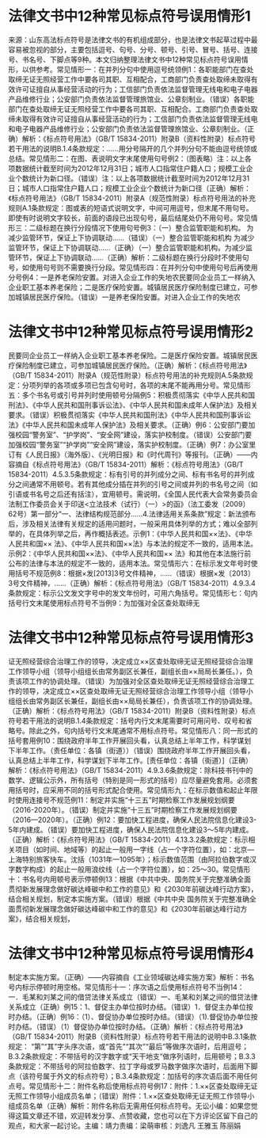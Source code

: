 # 法律文书中12种常见标点符号误用情形1

来源：山东高法标点符号是法律文书的有机组成部分，也是法律文书起草过程中最容易被忽视的部分，主要包括逗号、句号、分号、顿号、引号、冒号、括号、连接号、书名号、下脚点等9种。本文归纳整理法律文书中12种常见标点符号误用情形，以供参考。常见情形一：在并列分句中使用逗号统领例1：各职能部门在查处取缔无证无照经营工作中要各司其职、互相配合，工商部门负责查处取缔未取得有效许可证擅自从事经营活动的行为；工信部门负责依法监督管理无线电和电子电器产品维修行业；公安部门负责依法监督管理旅馆业、公章刻制业。（错误）各职能部门在查处取缔无证无照经营工作中要各司其职、互相配合。工商部门负责查处取缔未取得有效许可证擅自从事经营活动的行为；工信部门负责依法监督管理无线电和电子电器产品维修行业；公安部门负责依法监督管理旅馆业、公章刻制业。（正确）解析：《标点符号用法》（GB/T 15834-2011）附录B（资料性附录）标点符号若干用法的说明B.1.4条款规定：......用分号隔开的几个并列分句不能由逗号统领或总结。常见情形二：在图、表说明文字末尾使用句号例2：（图表略）注：以上各项数据统计截至时间为2012年12月31日；城市人口指常住户籍人口；规模工业企业个数统计为新口径。（错误）注：以上各项数据统计截至时间为2012年12月31日；城市人口指常住户籍人口；规模工业企业个数统计为新口径（正确）解析：《标点符号用法》（GB/T 15834-2011）附录A（规范性附录）标点符号用法的补充规则A.1条款规定：图或表的短语式说明文字，中间可用逗号，但末尾不用句号。即使有时说明文字较长，前面的语段已出现句号，最后结尾处仍不用句号。常见情形三：二级标题在换行分段情况下使用句号例3：（一）整合监管职能和机构。 为减少监管环节，保证上下协调联动……（错误）（一）整合监管职能和机构 为减少监管环节，保证上下协调联动……（正确）（一）整合监管职能和机构。为减少监管环节，保证上下协调联动……（正确）解析：二级标题在换行分段时不使用句号，如使用句号则不需要换行分段。常见情形四：在并列分句中使用句号后再使用分号例4：一是养老保险安置。对进入企业工作的失地农民要同企业员工一样纳入企业职工基本养老保险；二是医疗保险安置。城镇居民医疗保险制度已建立，可参加城镇居民医疗保险。（错误）一是养老保险安置。对进入企业工作的失地农

# 法律文书中12种常见标点符号误用情形2

民要同企业员工一样纳入企业职工基本养老保险。二是医疗保险安置。城镇居民医疗保险制度已建立，可参加城镇居民医疗保险。（正确）解析：《标点符号用法》（GB/T 15834-2011）附录A（规范性附录）标点符号用法的补充规则A.5条款规定：分项列举的各项或多项已包含句号时，各项的末尾不能再用分号。常见情形五：多个书名号或引号并列时使用顿号分隔例5：积极贯彻落实《中华人民共和国刑法》、《中华人民共和国刑事诉讼法》、《中华人民共和国未成年人保护法》及相关要求。（错误）积极贯彻落实《中华人民共和国刑法》《中华人民共和国刑事诉讼法》《中华人民共和国未成年人保护法》及相关要求。（正确）例6：公安部门要加强校园“警务室”、“护学岗”、“安全网”建设，落实护校制度。（错误）公安部门要加强校园“警务室”“护学岗”“安全网”建设，落实护校制度。（正确）例7：办公室里订有《人民日报》（海外版）、《光明日报》和《时代周刊》等报刊。（正确）——内容摘自《标点符号用法》（GB/T 15834-2011）解析：《标点符号用法》（GB/T 15834-2011）4.5.3.5条款规定：标有引号的并列成分之间、标有书名号的并列成分之间通常不用顿号。若有其他成分插在并列的引号之间或并列的书名号之间（如引语或书名号之后还有括注），宜用顿号。需说明，《全国人民代表大会常务委员会法制工作委员会关于印送<立法技术（试行）（一）>的函》（法工委发〔2009〕62号）第一部分“一、法律结构规范部分......4.法律适用关系条款”规定：新法颁布后，涉及相关法律有关规定的适用问题时，一般采用具体列举的方式；难以全部列举的，在具体列举之后，再作概括表述。示例1：《中华人民共和国××法》、《中华人民共和国×× 法》、《中华人民共和国××法》与本法的规定不一致的，适用本法。示例2：《中华人民共和国××法》、《中华人民共和国×× 法》和其他在本法施行前公布的法律与本法的规定不一致的，适用本法。常见情形六：在标示发文年号时使用括号不规范例8：根据×发[2013]3号文件精神，……（错误）根据×发〔2013〕3号文件精神，……（正确）解析：《标点符号用法》（GB/T 15834-2011）4.9.3.4条款规定：标示公文发文字号中的发文年份时，可用六角括号。常见情形七：句内括号行文末尾使用标点符号不当例9：为加强对全区查处取缔无

# 法律文书中12种常见标点符号误用情形3

证无照经营综合治理工作的领导，决定成立××区查处取缔无证无照经营综合治理工作领导小组（领导小组组长由常务副区长兼任，副组长由××局局长兼任。），负责该项工作的协调处理。（错误）为加强对全区查处取缔无证无照经营综合治理工作的领导，决定成立××区查处取缔无证无照经营综合治理工作领导小组（领导小组组长由常务副区长兼任，副组长由××局局长兼任），负责该项工作的协调处理。（正确）解析：《标点符号用法》（GB/T 15834-2011）附录B（资料性附录）标点符号若干用法的说明B.1.4条款规定：括号内行文末尾需要时可用问号、叹号和省略号。除此之外，句内括号行文末尾通常不用标点符号。常见情形八：同一形式的括号套用例10：围绕政府半年工作开展回头看，认真总结上半年工作，科学谋划下半年工作。（责任单位：各镇（街道））（错误）围绕政府半年工作开展回头看，认真总结上半年工作，科学谋划下半年工作。[责任单位：各镇（街道）]（正确）解析：《标点符号用法》（GB/T 15834-2011）4.9.3.6条款规定：除科技书刊中的数学、逻辑公示外，所有括号（特别是同一形式的括号）应尽量避免套用。必须套用括号时，应采用不同的括号形式配合使用。常见情形九：在标示数值和起止年限时使用连接号不规范例11：制定并实施“十三五”时期检察工作发展规划纲要（2016-2020年）。（错误）制定并实施“十三五”时期检察工作发展规划纲要（2016—2020年）。（正确）例12：要加快工程进度，确保人民法院信息化建设3-5年内建成。（错误）要加快工程进度，确保人民法院信息化建设3～5年内建成。（正确）解析：《标点符号用法》（GB/T 15834-2011）4.13.3.2条款规定：标示相关项目（如时间、地域等）的起止一般用一字线（占一个字符位置），如：北京—上海特别旅客快车。沈括（1031年—1095年）；标示数值范围（由阿拉伯数字或汉字数字构成）的起止一般用浪纹线（占一个字符位置），如：25～30。常见情形十：书名号内用顿号表示停顿例13：根据《中共中央、国务院关于完整准确全面贯彻新发展理念做好碳达峰碳中和工作的意见》和《2030年前碳达峰行动方案》，结合相关规划，制定本实施方案。（错误）根据《中共中央 国务院关于完整准确全面贯彻新发展理念做好碳达峰碳中和工作的意见》和《2030年前碳达峰行动方案》，结合相关规划，

# 法律文书中12种常见标点符号误用情形4

制定本实施方案。（正确）——内容摘自《工业领域碳达峰实施方案》解析：书名号内标示停顿时用空格。常见情形十一：序次语之后使用标点符号不当例14：一．毛某和刘某之间的借贷法律关系成立（错误）一、毛某和刘某之间的借贷法律关系成立（正确）例15：1、督促主办单位按时办结。（错误）1．督促主办单位按时办结。（正确）例16：（1）、督促协办单位按时办结。（错误）（1).督促协办单位按时办结。（错误）（1）督促协办单位按时办结。（正确）解析：《标点符号用法》（GB/T 15834-2011）附录B（资料性附录）标点符号若干用法的说明中B.3.1条款规定： “第”“其”字头序次语，或“首先”“其次”“最后”等做序次语时，后用逗号；B.3.2条款规定：不带括号的汉字数字或“天干地支”做序列语时，后用顿号；B.3.3条款规定：不带括号的阿拉伯数字、拉丁字母或罗马数字做序次语时，后面用下脚点（该符号属于外文的标点符号）；B.3.4条款规定：加括号的序次语后面不用任何点号。常见情形十二：附件名称后使用标点符号例17：附件：1.××区查处取缔无证无照工作领导小组成员名单；（错误）附件：1.××区查处取缔无证无照工作领导小组成员名单（正确）解析：附件名称后无需用任何标点符号。无讼小编：如果您觉得这篇文章还不错，欢迎转发分享、点赞收藏，您也可以在下方评论区留下自己的观点，和大家一起讨论。主编：靖力责编：梁萌审核：刘逸凡 王雅玉 陈丽娟

